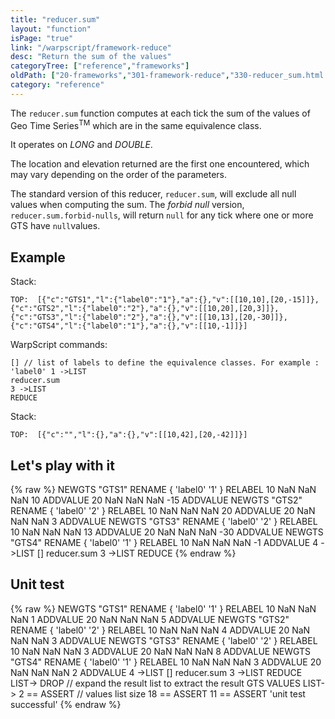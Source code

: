 ```yaml
---
title: "reducer.sum"
layout: "function"
isPage: "true"
link: "/warpscript/framework-reduce"
desc: "Return the sum of the values"
categoryTree: ["reference","frameworks"]
oldPath: ["20-frameworks","301-framework-reduce","330-reducer_sum.html.md"]
category: "reference"
---
```

 

The `reducer.sum` function computes at each tick the sum of the values of Geo Time Series<sup>TM</sup> which are in the same equivalence class.

It operates on *LONG* and *DOUBLE*.

The location and elevation returned are the first one encountered, which may vary depending on the order of the parameters.

The standard version of this reducer, `reducer.sum`, will exclude all null values when computing the sum.
The *forbid null* version, `reducer.sum.forbid-nulls`, will return `null` for any tick where one or more GTS have `null`values.

## Example ##

Stack:

    TOP:  [{"c":"GTS1","l":{"label0":"1"},"a":{},"v":[[10,10],[20,-15]]},{"c":"GTS2","l":{"label0":"2"},"a":{},"v":[[10,20],[20,3]]}, {"c":"GTS3","l":{"label0":"2"},"a":{},"v":[[10,13],[20,-30]]},{"c":"GTS4","l":{"label0":"1"},"a":{},"v":[[10,-1]]}]

WarpScript commands:

    [] // list of labels to define the equivalence classes. For example : 'label0' 1 ->LIST
    reducer.sum
    3 ->LIST
    REDUCE

Stack: 

    TOP:  [{"c":"","l":{},"a":{},"v":[[10,42],[20,-42]]}]

## Let's play with it ##

{% raw %}
<warp10-warpscript-widget>NEWGTS "GTS1" RENAME 
{ 'label0' '1' } RELABEL
10 NaN NaN NaN 10 ADDVALUE
20 NaN NaN NaN -15 ADDVALUE
NEWGTS "GTS2" RENAME 
{ 'label0' '2' } RELABEL
10 NaN NaN NaN 20 ADDVALUE
20 NaN NaN NaN 3 ADDVALUE
NEWGTS "GTS3" RENAME 
{ 'label0' '2' } RELABEL
10 NaN NaN NaN 13 ADDVALUE
20 NaN NaN NaN -30 ADDVALUE
NEWGTS "GTS4" RENAME 
{ 'label0' '1' } RELABEL
10 NaN NaN NaN -1 ADDVALUE
4 ->LIST
[]
reducer.sum
3 ->LIST
REDUCE
</warp10-warpscript-widget>
{% endraw %}    


## Unit test ##

{% raw %}
<warp10-warpscript-widget>NEWGTS "GTS1" RENAME 
{ 'label0' '1' } RELABEL
10 NaN NaN NaN 1 ADDVALUE
20 NaN NaN NaN 5 ADDVALUE
NEWGTS "GTS2" RENAME 
{ 'label0' '2' } RELABEL
10 NaN NaN NaN 4 ADDVALUE
20 NaN NaN NaN 3 ADDVALUE
NEWGTS "GTS3" RENAME 
{ 'label0' '2' } RELABEL
10 NaN NaN NaN 3 ADDVALUE
20 NaN NaN NaN 8 ADDVALUE
NEWGTS "GTS4" RENAME 
{ 'label0' '1' } RELABEL
10 NaN NaN NaN 3 ADDVALUE
20 NaN NaN NaN 2 ADDVALUE
4 ->LIST
[]
reducer.sum
3 ->LIST
REDUCE
LIST-> DROP   // expand the result list to extract the result GTS
VALUES LIST-> 
2 == ASSERT   // values list size
18 == ASSERT
11 == ASSERT
'unit test successful'
</warp10-warpscript-widget>
{% endraw %}        